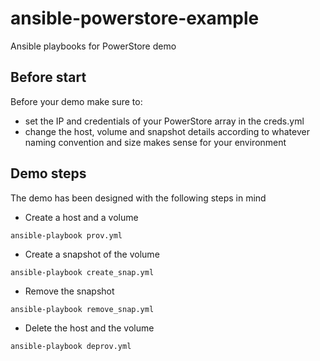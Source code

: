 # ansible-powerstore-example
Ansible playbooks for PowerStore demo
## Before start
Before your demo make sure to:
- set the IP and credentials of your PowerStore array in the creds.yml
- change the host, volume and snapshot details according to whatever naming convention and size makes sense for your environment
## Demo steps
The demo has been designed with the following steps in mind
- Create a host and a volume
```shell
ansible-playbook prov.yml
```
- Create a snapshot of the volume
```shell
ansible-playbook create_snap.yml
```
- Remove the snapshot
```shell
ansible-playbook remove_snap.yml
```
- Delete the host and the volume
```shell
ansible-playbook deprov.yml
```
